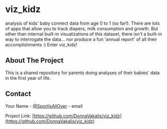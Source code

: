 # viz_kidz
analysis of kids' baby connect data from age 0 to 1 (so far!). There are lots of apps that allow you to track diapers, milk consumption and growth. But other than internal built-in visualizations of this dataset, there isn't a built-in way to interrogate the data... nor produce a fun 'annual report' of all their accomplishments :)  Enter viz_kidz!

<!-- ABOUT THE PROJECT -->
## About The Project

This is a shared repository for parents doing analyses of their babies' data in the first year of life. 
 
 

<!-- CONTACT -->
## Contact

Your Name - [@SportIsAllOver](https://twitter.com/SportIsAllOver) - email

Project Link: [https://github.com/DonnaVakalis/viz_kidz](https://github.com/DonnaVakalis/viz_kidz)

 


